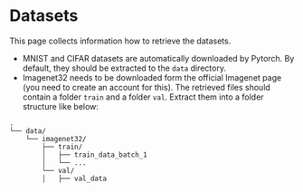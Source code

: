 # Datasets

This page collects information how to retrieve the datasets.

* MNIST and CIFAR datasets are automatically downloaded by Pytorch. By default, they should be extracted to the `data` directory.
* Imagenet32 needs to be downloaded form the official Imagenet page (you need to create an account for this). The retrieved files should contain a folder `train` and a folder `val`. Extract them into a folder structure like below:

```
.
└── data/
    └── imagenet32/
        ├── train/
        │   ├── train_data_batch_1
        │   └── ...
        └── val/
        │   ├── val_data
```
